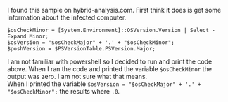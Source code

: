 I found this sample on hybrid-analysis.com.  First think it does is get some information about the infected computer. 
```
$osCheckMinor = [System.Environment]::OSVersion.Version | Select -Expand Minor;
$osVersion = "$osCheckMajor" + '.' + "$osCheckMinor";
$poshVersion = $PSVersionTable.PSVersion.Major;
```
I am not familiar with powershell so I decided to run and print the code above. When I ran the code and printed the variable ```$osCheckMinor``` the output was zero. I am not sure what that means. <br>
When I printed the variable  ```$osVersion = "$osCheckMajor" + '.' + "$osCheckMinor";``` the results where ```.0```.<br>
